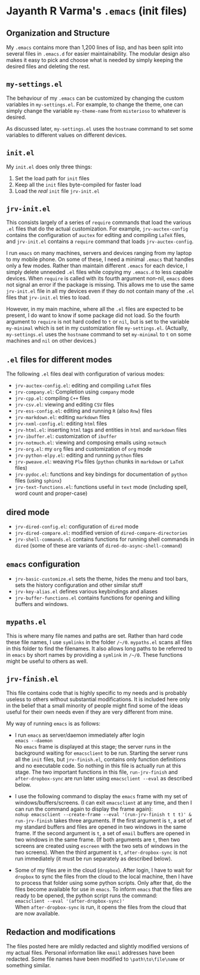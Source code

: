 # Jayanth R Varma's `.emacs` (init files)

## Organization and Structure

My `.emacs` contains more than 1,200 lines of lisp, and has been split into several files in `.emacs.d` for easier maintainability. The modular design also makes it easy to pick and choose what is needed by simply keeping the desired files and deleting the rest. 

## `my-settings.el`

The behaviour of my `.emacs` can be customized by changing the custom variables in `my-settings.el`. For example, to change the theme, one can simply change the variable `my-theme-name` from `misterioso` to whatever is desired. 

As discussed later,  `my-settings.el` uses the `hostname` command to set some variables to different values on different devices.

## `init.el`

My `init.el` does only three things:

1. Set the load path for `init` files
2. Keep all the `init` files byte-compiled for faster load
3. Load the *real* `init` file `jrv-init.el`

## `jrv-init.el`

This consists largely of a series of `require` commands that load the various `.el` files that do the actual customization. For example, `jrv-auctex-config` contains the configuration of `auctex` for editing and compiling `LaTeX` files, and `jrv-init.el` contains a `require` command that loads `jrv-auctex-config`.

I run `emacs` on many machines, servers and devices ranging from my laptop to my mobile phone. On some of these, I need a minimal `.emacs` that handles only a few modes. Rather than maintain different `.emacs` for each device, I simply delete unneeded `.el` files while copying my `.emacs.d` to less capable devices. When `require` is called with its fourth argument non-nil, `emacs` does not signal an error if the package is missing. This allows me to use the same `jrv-init.el` file in all my devices even if they do not contain many of the `.el` files that `jrv-init.el` tries to load.

However, in my main machine, where all the `.el` files are expected to be present, I do want to know if some package did not load. So the fourth argument to `require` is not hard coded to `t` or `nil`, but is set to the variable `my-minimal` which is set in my customization file `my-settings.el`. (Actually, `my-settings.el` uses the `hostname` command to set `my-minimal` to `t` on some machines and `nil` on other devices.)

## `.el` files for different modes

The following `.el` files deal with configuration of various modes:


* `jrv-auctex-config.el`: editing and compiling `LaTeX` files
* `jrv-company.el`: Completion using `company` mode
* `jrv-cpp.el`: compiling `C++` files
* `jrv-csv.el`: viewing and editing `CSV` files
* `jrv-ess-config.el`: editing and running `R` (also `Rnw`) files
* `jrv-markdown.el`: editing `markdown` files
* `jrv-nxml-config.el`: editing `html` files
* `jrv-html.el`: inserting `html` tags and entities in `html` and `markdown` files
* `jrv-ibuffer.el`: customization of `ibuffer`
* `jrv-notmuch.el`: viewing and composing emails using `notmuch`
* `jrv-org.el`: my `org` files and customization of `org` mode
* `jrv-python-elpy.el`: editing and running `python` files
* `jrv-pweave.el`: weaving `Plw` files (`python` chunks in `markdown` or `LaTeX` files)
* `jrv-pydoc.el`: functions and key bindings for documentation of `python` files (using `sphinx`)
* `jrv-text-functions.el`: functions useful in `text` mode (including spell, word count and proper-case)

## dired mode

* `jrv-dired-config.el`: configuration of `dired` mode
* `jrv-dired-compare.el`: modified version of `dired-compare-directories`
* `jrv-shell-commands.el` contains functions for running shell commands in `dired` (some of these are variants of `dired-do-async-shell-command`)

## `emacs` configuration 

* `jrv-basic-customize.el` sets the theme, hides the menu and tool bars, sets the history configuration and other similar stuff
* `jrv-key-alias.el` defines various keybindings and aliases
* `jrv-buffer-functions.el` contains functions for opening and killing buffers and windows.

## `mypaths.el`

This is where many file names and paths are set. Rather than hard code these file names, I use `symlinks` in the folder `/~/0`. `mypaths.el` scans all files in this folder to find the filenames. It also allows long paths to be referred to in `emacs` by short names by providing a `symlink` in `/~/0`. These functions might be useful to others as well.

## `jrv-finish.el`

This file contains code that is highly specific to my needs and is probably useless to others without substantial modifications. It is included here only in the belief that a small minority of people might find some of the ideas useful for their own needs even if they are very different from mine.

My way of running `emacs` is as follows:

* I run `emacs` as server/daemon immediately after login  
  `emacs --daemon`  
  No `emacs` frame is displayed at this stage; the server runs in the background waiting for `emacsclient` to be run. Starting the server runs all the `init` files, but `jrv-finish.el`, contains only function definitions and no executable code. So nothing in this file is actually run at this stage. The two important functions in this file, `run-jrv-finish` and `after-dropbox-sync` are run later using `emacsclient --eval` as described below.
       
* I use the following command to display the `emacs` frame with my set of windows/buffers/screens. (I can exit `emacsclient` at any time, and then I can run the command again to display the frame again):  
     `nohup emacsclient --create-frame --eval '(run-jrv-finish t t t)' &`  
 `run-jrv-finish` takes three arguments. If the first argument is `t`, a set of my standard buffers and files are opened in two windows in the same frame. If the second argument is `t`, a set of `email` buffers are opened in two windows in the same frame. (If both arguments are `t`, then two screens are created using `escreen` with the two sets of windows in the two screens). When the third argument is `t`, `after-dropbox-sync` is not run immediately (it must be run separately as described below).
 
* Some of my files are in the cloud (`dropbox`). After login, I have to wait for `dropbox` to sync the files from the cloud to the local machine, then I have to process that folder using some python scripts. Only after that, do the files become available for use in `emacs`. To inform `emacs` that the files are ready to be opened, the python script runs the command:  
  `emacsclient --eval '(after-dropbox-sync)'`  
  When `after-dropbox-sync` is run, it opens the files from the cloud that are now available.

## Redaction and modifications

The files posted here are mildly redacted and slightly modified versions of my actual files. Personal information like `email` addresses have been redacted. Some file names have been modified to `\path\to\file\name` or something similar.
